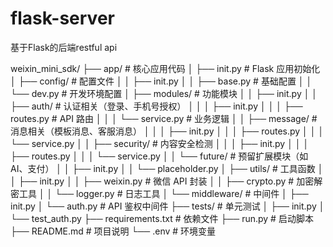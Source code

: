 # flask-server
基于Flask的后端restful api

weixin_mini_sdk/
├── app/ # 核心应用代码
│ ├── init.py # Flask 应用初始化
│ ├── config/ # 配置文件
│ │ ├── init.py
│ │ ├── base.py # 基础配置
│ │ └── dev.py # 开发环境配置
│ ├── modules/ # 功能模块
│ │ ├── init.py
│ │ ├── auth/ # 认证相关（登录、手机号授权）
│ │ │ ├── init.py
│ │ │ ├── routes.py # API 路由
│ │ │ └── service.py # 业务逻辑
│ │ ├── message/ # 消息相关（模板消息、客服消息）
│ │ │ ├── init.py
│ │ │ ├── routes.py
│ │ │ └── service.py
│ │ ├── security/ # 内容安全检测
│ │ │ ├── init.py
│ │ │ ├── routes.py
│ │ │ └── service.py
│ │ └── future/ # 预留扩展模块（如 AI、支付）
│ │ ├── init.py
│ │ └── placeholder.py
│ ├── utils/ # 工具函数
│ │ ├── init.py
│ │ ├── weixin.py # 微信 API 封装
│ │ ├── crypto.py # 加密解密工具
│ │ └── logger.py # 日志工具
│ └── middleware/ # 中间件
│ ├── init.py
│ └── auth.py # API 鉴权中间件
├── tests/ # 单元测试
│ ├── init.py
│ └── test_auth.py
├── requirements.txt # 依赖文件
├── run.py # 启动脚本
├── README.md # 项目说明
└── .env # 环境变量